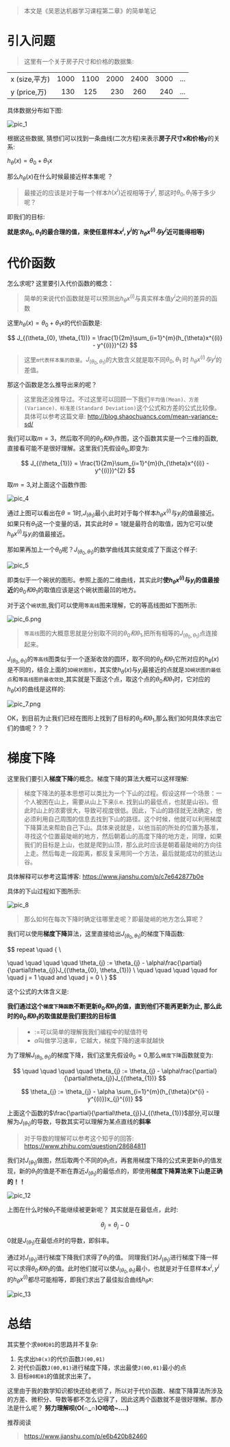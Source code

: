 
>本文是《吴恩达机器学习课程第二章》的简单笔记 

# 引入问题

>这里有一个关于房子尺寸和价格的数据集:

|  |  |  |||||
| :-----| ----: | :----: | ----: | :----: |----: | :----: |
| x (size,平方) | 1000| 1100 |2000|2400|3000|...|
| y (price,万) | 130 | 125 |230|260|240|...|

具体数据分布如下图:

![pic_1](pic_1.png)

根据这些数据, 猜想们可以找到一条曲线(二次方程)来表示**房子尺寸x和价格y**的关系:

$h_{\theta}(x) = \theta_{0} + \theta_{1}x$

那么$h_{\theta}(x)$在什么时候最接近样本集呢 ？

>最接近的应该是对于每一个样本$h(x^{i})$近视相等于$y^{i}$, 那这时$\theta_{0},\theta_{1}$等于多少呢？

即我们的目标:

**就是求$\theta_{0},\theta_{1}$的最合理的值，来使任意样本$x^{i}, y^{i}$的`$h_{\theta}x^{(i)}与y^{i}$近可能得相等)**

# 代价函数

怎么求呢? 这里要引入代价函数的概念：

>简单的来说代价函数就是可以预测出$h_{\theta}x^{(i)}$与真实样本值$y^{i}$之间的差异的函数

这里$h_{\theta}(x) = \theta_{0} + \theta_{1}x$的代价函数是:

$$
J_{(\theta_{0}, \theta_{1})} = \frac{1}{2m}\sum_{i=1}^{m}(h_{\theta}x^{(i)} - y^{(i)})^{2} 
$$

>这里`m代表样本集的数量`。$J_{(\theta_{0}, \theta_{1})}$的大致含义就是取不同$\theta_{0}, \theta_{1}$ 时 $h_{\theta}x^{(i)}与y^{i}$的差值。

那这个函数是怎么推导出来的呢？ 

>这里我还没推导过。不过这里可以回顾一下我们`平均值(Mean)、方差(Variance)、标准差(Standard Deviation)`这个公式和方差的公式比较像。具体可以参考这篇文章: http://blog.shaochuancs.com/mean-variance-sd/

我们可以取$m=3$，然后取不同的$\theta_{0}和\theta_{1}$作图，这个函数其实是一个三维的函数,直接看可能不是很好理解。这里我们先假设$\theta_{0}$,即变为:

$$
J_{(\theta_{1})} = \frac{1}{2m}\sum_{i=1}^{m}(h_{\theta}x^{(i)} - y^{(i)})^{2} 
$$


取$m=3$,对上面这个函数作图:

![pic_4](pic_4.png)

通过上图可以看出在$\theta = 1$时,$J_{(\theta_{1})}$最小,此时对于每个样本$h_{\theta}x^{(i)}$与$y_{i}$的值最接近。如果只有$\theta_{1}$这一个变量的话，其实此时$\theta = 1$就是最符合的取值，因为它可以使$h_{\theta}x^{(i)}$与$y_{i}$的值最接近。

那如果再加上一个$\theta_{0}$呢？$J_{(\theta_{0}, \theta_{1})}$的数学曲线其实就变成了下面这个样子:

![pic_5](pic_5.png)

即类似于一个碗状的图形。参照上面的二维曲线，其实此时**使$h_{\theta}x^{(i)}$与$y_{i}$的值最接近**的$\theta_{0}和\theta_{1}$的取值应该是这个碗状图最凹的地方。

对于这个`碗状图`,我们可以使用`等高线`图来理解，它的等高线图如下图所示:

![pic_6.png](pic_6.png)

>`等高线`图的大概意思就是分别取不同的$\theta_{0}和\theta_{1}$,把所有相等的$J_{(\theta_{0}, \theta_{1})}$点连接起来。

$J_{(\theta_{0}, \theta_{1})}$的`等高线`图类似于一个逐渐收敛的圆环，取不同的$\theta_{0}和\theta_{1}$它所对应的$h_{\theta}(x)$是不同的，结合上面的`3D碗状图形`，其实使$h_{\theta}(x)$与$y_{i}$最接近的点就是`3D碗状图的最低点`和`等高线图的最收敛处`,其实就是下面这个点，取这个点的$\theta_{0}和\theta_{1}$时，它对应的$h_{\theta}(x)$的曲线是这样的:

![pic_7.png](pic_7.png)

OK，到目前为止我们已经在图形上找到了目标的$\theta_{0}和\theta_{1}$,那么我们如何具体求出它们的值呢？？？

# 梯度下降

这里我们要引入**梯度下降**的概念。梯度下降的算法大概可以这样理解:

>梯度下降法的基本思想可以类比为一个下山的过程。假设这样一个场景：一个人被困在山上，需要从山上下来(i.e. 找到山的最低点，也就是山谷)。但此时山上的浓雾很大，导致可视度很低。因此，下山的路径就无法确定，他必须利用自己周围的信息去找到下山的路径。这个时候，他就可以利用梯度下降算法来帮助自己下山。具体来说就是，以他当前的所处的位置为基准，寻找这个位置最陡峭的地方，然后朝着山的高度下降的地方走，同理，如果我们的目标是上山，也就是爬到山顶，那么此时应该是朝着最陡峭的方向往上走。然后每走一段距离，都反复采用同一个方法，最后就能成功的抵达山谷。

具体解释可以参考这篇博客: https://www.jianshu.com/p/c7e642877b0e  

具体的下山过程如下图所示:

![pic_8](pic_8.png)

>那么如何在每次下降时确定往哪里走呢？即最陡峭的地方怎么算呢？

我们可以使用**梯度下降**算法，这里直接给出$J_{(\theta_{0}, \theta_{1})}$的梯度下降函数:

$$
repeat \quad \{ \\

\quad \quad  \quad \quad  \theta_{j} :=   \theta_{j}  - \alpha\frac{\partial}{\partial\theta_{j}}J_{(\theta_{0}, \theta_{1})}
\\
\quad \quad  \quad \quad  for \quad j = 1 \quad and \quad j = 0
\\
 \}
$$

这个公式的大体含义是:

**我们通过这个`梯度下降函数`不断更新$\theta_{0}和\theta_{1}$的值，直到他们不能再更新为止, 那么此时的$\theta_{0}和\theta_{1}$的取值就是我们要找的目标值**

>- $:=$可以简单的理解我我们编程中的赋值符号
>- $\alpha$叫做学习速率，它越大，梯度下降的速率就越快 

为了理解$J_{(\theta_{0}, \theta_{1})}$的梯度下降，我们这里先假设$\theta_{0} = 0$,那么`梯度下降`函数就变为:

$$
\quad \quad  \quad \quad  \theta_{j} :=   \theta_{j}  - \alpha\frac{\partial}{\partial\theta_{j}}J_{(\theta_{1})}
$$

$$
\theta_{j} := \theta_{j} - \alpha \sum_{i=1}^{m}(h_{\theta}(x^{i} - y^{(i)})x_{j}^{(i)}
$$

上面这个函数的$\frac{\partial}{\partial\theta_{j}}J_{(\theta_{1})}$部分,可以理解为$J_{(\theta_{1})}$的导数，导数其实可以理解为某点直线的**斜率**

>对于导数的理解可以参考这个知乎的回答: https://www.zhihu.com/question/28684811

我们对$J_{(\theta_{1})}$做图，然后取两个不同的$\theta_{1}$点，再套用梯度下降的公式来更新$\theta_{1}$的值发现，新的$\theta_{1}$的值是不断在靠近$J_{(\theta_{1})}$的最低点的，即使用**梯度下降算法来下山是正确的！！**

![pic_12](pic_12.png)

上图在什么时候$\theta_{1}$不能继续被更新呢？ 其实就是在最低点，此时:

$$
\theta_{j} = \theta_{j} - 0
$$

0就是$J_{(\theta_{1})}$在最低点时的导数，即斜率。

通过对$J_{(\theta_{1})}$进行梯度下降我们求得了$\theta_{1}$的值。 同理我们对$J_{(\theta_{1})}$进行梯度下降一样可以求得$\theta_{0}和\theta_{1}$的值。此时他们就可以使$J_{(\theta_{0}, \theta_{1})}$最小，也就是对于任意样本$x^{i}, y^{i}$的$h_{\theta}x^{(i)}$都尽可能相等，即我们求出了最佳拟合曲线$h_{\theta}x$:

![pic_13](pic_13.png)


# 总结

其实整个求`θ0和θ1`的思路并不复杂:

1. 先求出`hθ(x)`的代价函数`J(θ0,θ1)`
2. 对代价函数`J(θ0,θ1)`进行梯度下降，求出最使`J(θ0,θ1)`最小的点
3. 目标`θ0和θ1`的值就求出来了。

这里由于我的数学知识都快还给老师了，所以对于代价函数、梯度下降算法所涉及的方差、微积分、导数等都不怎么记得了，因此这两个函数就不是很好理解。那办法是什么呢？ **努力理解呗(O(∩_∩)O哈哈~....)**


推荐阅读

> https://www.jianshu.com/p/e6b420b82460